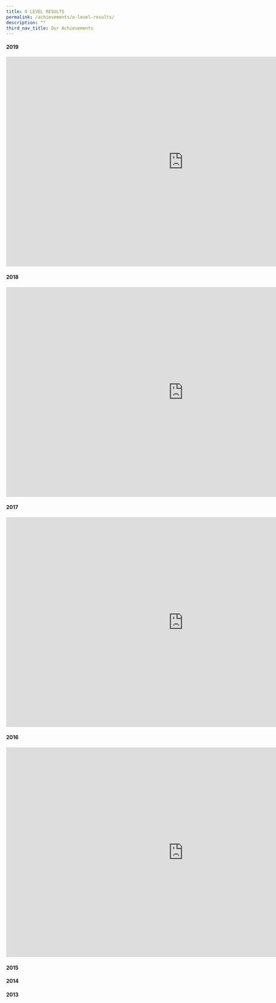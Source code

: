 ```yaml
---
title: O LEVEL RESULTS
permalink: /achievements/o-level-results/
description: ""
third_nav_title: Our Achievements
---
```


<h4><strong>2019</strong></h4>
<iframe src="https://docs.google.com/presentation/d/e/2PACX-1vQlcbiwCm8JzBKnn7Uwey1ZQLTcfN9a8gPhuOnLzeDWgRev8afnkFcK643m0JFYpAvunPuTImlGd_0H/embed?start=false&loop=false&delayms=5000" frameborder="0" width="960" height="569" allowfullscreen="true"></iframe>
<h4><strong>2018</strong></h4>
<iframe src="https://docs.google.com/presentation/d/e/2PACX-1vRNZxTSEn0NDbfZvBdoaBSG95xooTKPidtUcu945tECzh0fpP5PkCVAhTF40foEvMU6g_SZodfMwMpF/embed?start=false&loop=false&delayms=5000" frameborder="0" width="960" height="569" allowfullscreen="true"></iframe>
<h4><strong>2017</strong></h4>
<iframe src="https://docs.google.com/presentation/d/e/2PACX-1vSwetkuqYq2XLIWRaGJAqiWAez-Y6IoREgP4RxfntAjF2XXY5QAbV4UvVbNeQwkLZXyeRIPjwQ-TTsd/embed?start=false&loop=false&delayms=5000" frameborder="0" width="960" height="569" allowfullscreen="true"></iframe>
<h4><strong>2016</strong></h4>
<iframe src="https://docs.google.com/presentation/d/e/2PACX-1vTe8RasPEDs6D_Z70vwC9zfUCDiEK7QdpqZTdiTfzzJb_6V6tkRKWX6JLdu4aG0IQm4oXGBuJXNSUhD/embed?start=false&loop=false&delayms=5000" frameborder="0" width="960" height="569" allowfullscreen="true"></iframe>
<h4><strong>2015</strong></h4>
<h4><strong>2014</strong></h4>
<h4><strong>2013</strong></h4>